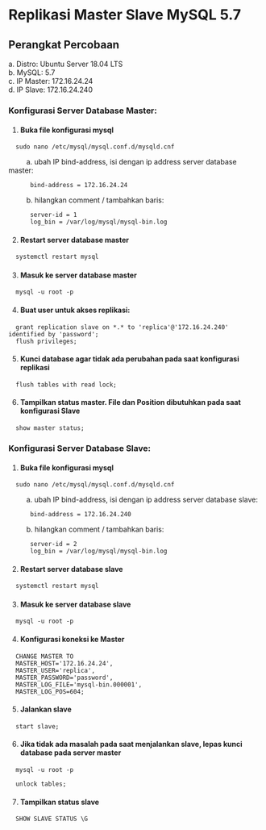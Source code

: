 # Replikasi Master Slave MySQL 5.7

## Perangkat Percobaan
a. Distro: Ubuntu Server 18.04 LTS <br />
b. MySQL: 5.7 <br />
c. IP Master: 172.16.24.24 <br />
d. IP Slave: 172.16.24.240 

### Konfigurasi Server Database Master:
1. #### Buka file konfigurasi mysql
```nano
  sudo nano /etc/mysql/mysql.conf.d/mysqld.cnf
```
&nbsp;&nbsp;&nbsp;&nbsp;&nbsp;&nbsp;&nbsp;&nbsp; a. ubah IP bind-address, isi dengan ip address server database master:
```nano
      bind-address = 172.16.24.24
```
&nbsp;&nbsp;&nbsp;&nbsp;&nbsp;&nbsp;&nbsp;&nbsp; b. hilangkan comment / tambahkan baris:
```vim
      server-id = 1
      log_bin = /var/log/mysql/mysql-bin.log
```

2. #### Restart server database master
```sh
  systemctl restart mysql
```

3. #### Masuk ke server database master
```mysql
  mysql -u root -p
```

4. #### Buat user untuk akses replikasi:
```mysql
  grant replication slave on *.* to 'replica'@'172.16.24.240' identified by 'password';
  flush privileges;
```

5. #### Kunci database agar tidak ada perubahan pada saat konfigurasi replikasi
```mysql
  flush tables with read lock;
```

6. #### Tampilkan status master. File dan Position dibutuhkan pada saat konfigurasi Slave
```mysql
  show master status;
```

### Konfigurasi Server Database Slave:
1. #### Buka file konfigurasi mysql
```nano
  sudo nano /etc/mysql/mysql.conf.d/mysqld.cnf
```
&nbsp;&nbsp;&nbsp;&nbsp;&nbsp;&nbsp;&nbsp;&nbsp; a. ubah IP bind-address, isi dengan ip address server database slave:
```nano
      bind-address = 172.16.24.240
```
&nbsp;&nbsp;&nbsp;&nbsp;&nbsp;&nbsp;&nbsp;&nbsp; b. hilangkan comment / tambahkan baris:
```vim
      server-id = 2
      log_bin = /var/log/mysql/mysql-bin.log
```

2. #### Restart server database slave
```sh
  systemctl restart mysql
```

3. #### Masuk ke server database slave
```mysql
  mysql -u root -p
```

4. #### Konfigurasi koneksi ke Master
```mysql
  CHANGE MASTER TO
  MASTER_HOST='172.16.24.24',
  MASTER_USER='replica',
  MASTER_PASSWORD='password',
  MASTER_LOG_FILE='mysql-bin.000001',
  MASTER_LOG_POS=604;
```

5. #### Jalankan slave
```mysql
  start slave;
```

6. #### Jika tidak ada masalah pada saat menjalankan slave, lepas kunci database pada server master
```mysql
  mysql -u root -p
 
  unlock tables;
```

7. #### Tampilkan status slave
```mysql
  SHOW SLAVE STATUS \G
```



